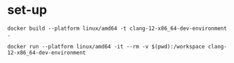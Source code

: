 # set-up

```shell
docker build --platform linux/amd64 -t clang-12-x86_64-dev-environment .
```

```shell
docker run --platform linux/amd64 -it --rm -v $(pwd):/workspace clang-12-x86_64-dev-environment
```
